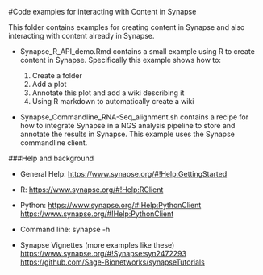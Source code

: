 #Code examples for interacting with Content in Synapse

This folder contains examples for creating content in Synapse and also interacting with content already in Synapse.

* Synapse_R_API_demo.Rmd contains a small example using R to create content in Synapse.  Specifically this example shows how to: 
   1. Create a folder
   2. Add a plot 
   3. Annotate this plot and add a wiki describing it
   4. Using R markdown to automatically create a wiki 

* Synapse_Commandline_RNA-Seq_alignment.sh contains a recipe for how to integrate Synapse in a NGS analysis pipeline to store and annotate the results in Synapse.  This example uses the Synapse commandline client.  

###Help and background

* General Help: https://www.synapse.org/#!Help:GettingStarted

* R: https://www.synapse.org/#!Help:RClient

* Python: https://www.synapse.org/#!Help:PythonClient
        https://www.synapse.org/#!Help:PythonClient

* Command line: synapse -h

* Synapse Vignettes (more examples like these)
  https://www.synapse.org/#!Synapse:syn2472293
  https://github.com/Sage-Bionetworks/synapseTutorials 